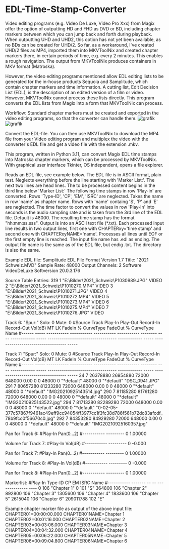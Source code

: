 # EDL-Time-Stamp-Converter
Video editing programs (e.g. Video De Luxe, Video Pro Xxx) from Magix offer the option of outputting HD and FHD as DVD or BD, including chapter markers between which you can jump back and forth during playback. When outputting UHD and UHD2, this option has not yet been available, as no BDs can be created for UHD/2.
So far, as a workaround, I've created UHD/2 files as MP4, imported them into MKVToolNix and created chapter markers there, in certain periods of time, e.g. every 2 minutes. This enables a rough navigation. The output from MKVToolNix produces containers in MKV format (Matroska).

However, the video editing programs mentioned allow EDL editing lists to be generated for the in-house products Sequoia and Samplitude, which contain chapter markers and time information. A cutting list, Edit Decision List (EDL), is the description of an edited version of a film or video. However, MKVToolNix cannot process these lists directly. This program converts the EDL lists from Magix into a form that MKVToolNix can process.

Workflow: Standard chapter markers must be created and exported in the video editing programs, so that the converter can handle them.
![grafik](https://github.com/BraweProg/EDL-Time-Stamp-Converter/assets/125688979/00f9ccbf-0a2e-4c65-935b-7d8c63d666c7) ![grafik](https://github.com/BraweProg/EDL-Time-Stamp-Converter/assets/125688979/3e57bb51-d7cc-48e8-9e82-427992a27637)

Convert the EDL-file. You can then use MKVToolNix to download the MP4 file from your Video editing program and multiplex the video with the converter's EDL file and get a video file with the extension .mkv.

This program, written in Python 3.11, can convert Magix EDL time stamps into Matroska chapter markers, which can be processed by MKVToolNix.
With graphical user interface Tkinter, OS independent, opens a file explorer.

Reads an EDL file, see example below. The EDL file is in ASCII format, plain test. Neglects everything before the line starting with 'Marker List:'.
The next two lines are head lines. The to be processed content begins in the third line below 'Marker List:'
The following time stamps in row 'Play-in' are converted. Rows 'Type-ID', 'CP', 'EM', 'ISRC' are neglected. Takes the name in row 'name' as chapter name.
Rows with 'name' containg 'S', 'P' and 'E' are neglected. The time factor to convert the values in row 'Play-In' into seconds is the audio sampling rate
and is taken from the 3rd line of the EDL file. Default is 48000. The resulting time stamp has the format "hh:mm:ss.sss".
Output is into an ASCII text file (*.txt). Each processed input line results in two output lines, first one with CHAPTERxy='time stamp' and second one with CHAPTERxyNAME='name'.
Processes all lines until EOF or the first empty line is reached.
The input file name has .edl as ending. The output file name is the same as of the EDL file, but endig .txt. The directory is also the same.

Example EDL file:
Samplitude EDL File Format Version 1.7 
Title: "2021 Schweiz.MVD" 
Sample Rate: 48000 
Output Channels: 2 
Software VideoDeLuxe 
Softversion 20.0.3.176 

Source Table Entries: 319 
   1 "E:\Bilder\2021_Schweiz\P1030989.JPG" VIDEO
   2 "E:\Bilder\2021_Schweiz\P1010270.MP4" VIDEO
   3 "E:\Bilder\2021_Schweiz\P1010271.JPG" VIDEO
   4 "E:\Bilder\2021_Schweiz\P1010272.MP4" VIDEO
   5 "E:\Bilder\2021_Schweiz\P1010273.MP4" VIDEO
   6 "E:\Bilder\2021_Schweiz\P1010275.MP4" VIDEO
   7 "E:\Bilder\2021_Schweiz\P1010276.JPG" VIDEO

Track 6: "Spur:" Solo: 0 Mute: 0 
#Source Track Play-In     Play-Out    Record-In   Record-Out  Vol(dB)  MT LK FadeIn       %     CurveType                          FadeOut      %     CurveType                          Name
#------ ----- ----------- ----------- ----------- ----------- -------- -- -- ------------ ----- ---------------------------------- ------------ ----- ---------------------------------- -----

Track 7: "Spur:" Solo: 0 Mute: 0 
#Source Track Play-In     Play-Out    Record-In   Record-Out  Vol(dB)  MT LK FadeIn       %     CurveType                          FadeOut      %     CurveType                          Name
#------ ----- ----------- ----------- ----------- ----------- -------- -- -- ------------ ----- ---------------------------------- ------------ ----- ---------------------------------- -----
     34     7    26378880    26954880       72000      648000     0.00  0  0        48000     0 "*default"                                48000     0 "*default"                         "DSC_0941.JPG"
    291     7    80657280    81233280       72000      648000     0.00  0  0        48000     0 "*default"                                48000     0 "*default"                         "IMG20210925143514.jpg"
    290     7    81185280    81761280       72000      648000     0.00  0  0        48000     0 "*default"                                48000     0 "*default"                         "IMG20210925143522.jpg"
    294     7    81713280    82289280       72000      648000     0.00  0  0        48000     0 "*default"                                48000     0 "*default"                         "0-02-05-377c57867f9461ac49eff9cc94054ff3977cc1f3fc38d786f561b72dc83afcdf_78b9fcc0f56670c0.jpg"
    292     7    84353280    84929280       72000      648000     0.00  0  0        48000     0 "*default"                                48000     0 "*default"                         "IMG20210925160357.jpg"

Pan for Track 6:
#Play-In      Pan(0...2)
#----------- ---------
           0   1.00000

Volume for Track 7:
#Play-In       Vol(dB)
#----------- ---------
           0    -0.000

Pan for Track 7:
#Play-In      Pan(0...2)
#----------- ---------
           0   1.00000

Volume for Track 8:
#Play-In       Vol(dB)
#----------- ---------
           0    -0.000

Pan for Track 8:
#Play-In      Pan(0...2)
#----------- ---------
           0   1.00000


Markerlist:
#Play-In     Type-ID CP EM ISRC           Name
#----------- ------- -- -- -------------- ----
           0     106                      "Chapter 1"
           0     101                      "S"
      364800     106                      "Chapter 2"
      892800     106                      "Chapter 3"
     1305600     106                      "Chapter 4"
     1833600     106                      "Chapter 5"
     2615040     106                      "Chapter 6"
   209011788     102                      "E"

Example chapter marker file as output of the above input file:
CHAPTER01=00:00:00.000
CHAPTER01NAME=Chapter 1
CHAPTER02=00:01:16.000
CHAPTER02NAME=Chapter 2
CHAPTER03=00:03:06.000
CHAPTER03NAME=Chapter 3
CHAPTER04=00:04:32.000
CHAPTER04NAME=Chapter 4
CHAPTER05=00:06:22.000
CHAPTER05NAME=Chapter 5
CHAPTER06=00:09:04.800
CHAPTER06NAME=Chapter 6
